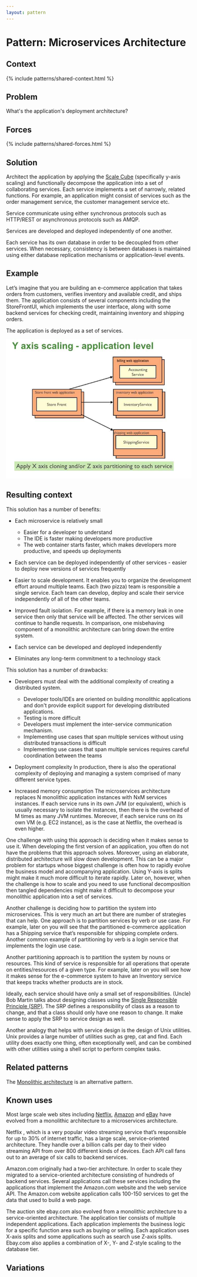 ```yaml
---
layout: pattern
---
```

# Pattern: Microservices Architecture

## Context

{% include patterns/shared-context.html %}

## Problem

What's the application's deployment architecture?

## Forces

{% include patterns/shared-forces.html %}

## Solution

Architect the application by applying the [Scale Cube](/articles/scalecube.html) (specifically y-axis scaling) and functionally decompose the application into a set of collaborating services.
Each service implements a set of narrowly, related functions.
For example, an application might consist of services such as the order management service, the customer management service etc.

Service communicate using either synchronous protocols such as HTTP/REST or asynchronous protocols such as AMQP.

Services are developed and deployed independently of one another.

Each service has its own database in order to be decoupled from other services.
When necessary, consistency is between databases is maintained using either database replication mechanisms or application-level events.

## Example

Let’s imagine that you are building an e-commerce application that takes orders from customers, verifies inventory and available credit, and ships them.
The application consists of several components including the StoreFrontUI, which implements the user interface, along with some backend services for checking credit,
maintaining inventory and shipping orders.

The application is deployed as a set of services.

![](/i/DecomposingApplications.027.jpg)

## Resulting context

This solution has a number of benefits:

 * Each microservice is relatively small
   * Easier for a developer to understand
   * The IDE is faster making developers more productive
   * The web container starts faster, which makes developers more productive, and speeds up deployments

 * Each service can be deployed independently of other services - easier to deploy new versions of services frequently

 * Easier to scale development.
   It enables you to organize the development effort around multiple teams.
   Each (two pizza) team is responsible a single service.
   Each team can develop, deploy and scale their service independently of all of the other teams.


 * Improved fault isolation. For example, if there is a memory leak in one service then only that service will be affected.
  The other services will continue to handle requests.
  In comparison, one misbehaving component of a monolithic architecture can bring down the entire system.

 * Each service can be developed and deployed independently

 * Eliminates any long-term commitment to a technology stack

This solution has a number of drawbacks:

 * Developers must deal with the additional complexity of creating a distributed system.
   * Developer tools/IDEs are oriented on building monolithic applications and don't provide explicit support for developing distributed applications.
   * Testing is more difficult
   * Developers must implement the inter-service communication mechanism.
   * Implementing use cases that span multiple services without using distributed transactions is difficult
   * Implementing use cases that span multiple services requires careful coordination between the teams

 * Deployment complexity
   In production, there is also the operational complexity of deploying and managing a system comprised of many different service types.

 * Increased memory consumption
   The microservices architecture replaces N monolithic application instances with NxM services instances.
   If each service runs in its own JVM (or equivalent), which is usually necessary to isolate the instances, then there is the overhead of M times as many JVM runtimes.
   Moreover, if each service runs on its own VM (e.g. EC2 instance), as is the case at Netflix, the overhead is even higher.

One challenge with using this approach is deciding when it makes sense to use it.
When developing the first version of an application, you often do not have the problems that this approach solves.
Moreover, using an elaborate, distributed architecture will slow down development.
This can be a major problem for startups whose biggest challenge is often how to rapidly evolve the business model and accompanying application.
Using Y-axis is splits might make it much more difficult to iterate rapidly.
Later on, however, when the challenge is how to scale and you need to use functional decomposition then tangled dependencies might make it difficult to decompose your monolithic application into a set of services.

Another challenge is deciding how to partition the system into microservices.
This is very much an art but there are number of strategies that can help.
One approach is to partition services by verb or use case.
For example, later on you will see that the partitioned e-commerce application has a Shipping service that’s responsible for shipping complete orders.
Another common example of partitioning by verb is a login service that implements the login use case.

Another partitioning approach is to partition the system by nouns or resources.
This kind of service is responsible for all operations that operate on entities/resources of a given type.
For example, later on you will see how it makes sense for the e-commerce system to have an Inventory service that keeps tracks whether products are in stock.

Ideally, each service should have only a small set of responsibilities.
(Uncle) Bob Martin talks about designing classes using the [Single Responsible Principle (SRP)](http://www.objectmentor.com/resources/articles/srp.pdf).
The SRP defines a responsibility of class as a reason to change, and that a class should only have one reason to change.
It make sense to apply the SRP to service design as well.

Another analogy that helps with service design is the design of Unix utilities.
Unix provides a large number of utilities such as grep, cat and find.
Each utility does exactly one thing, often exceptionally well, and can be combined with other utilities using a shell script to perform complex tasks.

## Related patterns

The [Monolithic architecture](monolithic.html) is an alternative pattern.

## Known uses

Most large scale web sites including [Netflix](http://techblog.netflix.com/), [Amazon](http://highscalability.com/blog/2007/9/18/amazon-architecture.html)
and [eBay](http://www.addsimplicity.com/downloads/eBaySDForum2006-11-29.pdf) have evolved from a monolithic architecture to a microservices architecture.

Netflix , which is a very popular video streaming service that’s responsible for up to 30% of internet traffic, has a large scale, service-oriented architecture.
They handle over a billion calls per day to their video streaming API from over 800 different kinds of devices.
Each API call  fans out to an average of six calls to backend services.

Amazon.com  originally had a two-tier architecture.
In order to scale they migrated to a service-oriented architecture consisting of hundreds of backend services.
Several applications call these services including the applications that implement the Amazon.com website and the web service API.
The Amazon.com website application calls 100-150 services to get the data that used to build a web page.

The auction site ebay.com  also evolved from a monolithic architecture to a service-oriented architecture.
The application tier consists of multiple independent applications.
Each application implements the business logic for a specific function area such as buying or selling.
Each application uses X-axis splits and some applications such as search use Z-axis splits.
Ebay.com also applies a combination of X-, Y- and Z-style scaling to the database tier.

## Variations





